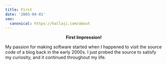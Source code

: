 ```yaml
---
title: First
date: '2003-04-01'
seo:
  canonical: https://hallaji.com/about
---
```

<p align='center'>
  <b>First Impression!</b>
</p>

My passion for making software started when I happened to visit the source code of a blog back in the early 2000s. I
just probed the source to satisfy my curiosity, and it continued throughout my life.

